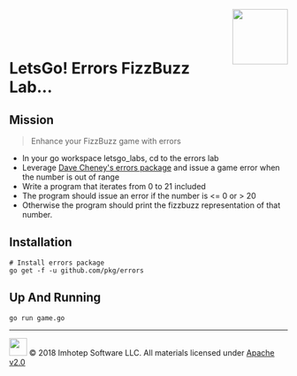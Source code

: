 <img src="../assets/gophernand.png" align="right" width="100" height="auto"/>

<br/>
<br/>
<br/>

# LetsGo! Errors FizzBuzz Lab...

## Mission

> Enhance your FizzBuzz game with errors

* In your go workspace letsgo_labs, cd to the errors lab
* Leverage [Dave Cheney's errors package](https://github.com/pkg/errors) and issue a game error when the number is out of range
* Write a program that iterates from 0 to 21 included
* The program should issue an error if the number is <= 0 or > 20
* Otherwise the program should print the fizzbuzz representation of that number.

## Installation

```shell
# Install errors package
go get -f -u github.com/pkg/errors
```


## Up And Running

```shell
go run game.go
```

---
<img src="../assets/imhotep_logo.png" width="32" height="auto"/> © 2018 Imhotep Software LLC.
All materials licensed under [Apache v2.0](http://www.apache.org/licenses/LICENSE-2.0)